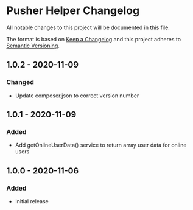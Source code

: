 # Pusher Helper Changelog

All notable changes to this project will be documented in this file.

The format is based on [Keep a Changelog](http://keepachangelog.com/) and this project adheres to [Semantic Versioning](http://semver.org/).

## 1.0.2 - 2020-11-09
### Changed
- Update composer.json to correct version number

## 1.0.1 - 2020-11-09
### Added
- Add getOnlineUserData() service to return array user data for online users

## 1.0.0 - 2020-11-06
### Added
- Initial release
